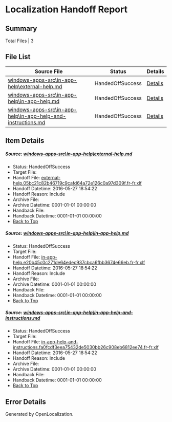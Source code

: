 # <a name='report-top'></a> Localization Handoff Report

## Summary
 Total Files | 3

## File List
 Source File | Status | Details 
 ----------- | ------ | ------- 
 [windows-apps-src\in-app-help\external-help.md](https://github.com/Microsoft/windows-apps/blob/9da639dedf46068fb1f555f90b39ab979114ebf3/windows-apps-src/in-app-help/external-help.md) | HandedOffSuccess | [Details](#0e21737e33f33d7239162ddcf9d4cdf39db176552618)
 [windows-apps-src\in-app-help\in-app-help.md](https://github.com/Microsoft/windows-apps/blob/0d13ca6850df1b575eddebdb36b345423392664f/windows-apps-src/in-app-help/in-app-help.md) | HandedOffSuccess | [Details](#57aeaf5962bbd95f3462f3a2736f66e733834b812626)
 [windows-apps-src\in-app-help\in-app-help-and-instructions.md](https://github.com/Microsoft/windows-apps/blob/1e836d61ac242bbd366457cdf7c8acec9ad29ace/windows-apps-src/in-app-help/in-app-help-and-instructions.md) | HandedOffSuccess | [Details](#ff3d49e098b0b9b0e7a58a7985c77ab8022eb6612625)

## Item Details
##### <a name='0e21737e33f33d7239162ddcf9d4cdf39db176552618'></a> Source: [windows-apps-src\in-app-help\external-help.md](https://github.com/Microsoft/windows-apps/blob/9da639dedf46068fb1f555f90b39ab979114ebf3/windows-apps-src/in-app-help/external-help.md)
* Status: HandedOffSuccess
* Target File: 
* Handoff File: [external-help.05bc21c82b46719c9cafd64a72e126c0a97d309f.fr-fr.xlf](https://github.com/Microsoft/WDG.handoff/blob/74ac07738bfdb8b23b553169c29d69c2afcd1397/ol-handoff/Microsoft/windows-apps.fr-fr/master/external-help.05bc21c82b46719c9cafd64a72e126c0a97d309f.fr-fr.xlf)
* Handoff Datetime: 2016-05-27 18:54:22
* Handoff Reason: Include
* Archive File: 
* Archive Datetime: 0001-01-01 00:00:00
* Handback File: 
* Handback Datetime: 0001-01-01 00:00:00
* [Back to Top](#report-top)

##### <a name='57aeaf5962bbd95f3462f3a2736f66e733834b812626'></a> Source: [windows-apps-src\in-app-help\in-app-help.md](https://github.com/Microsoft/windows-apps/blob/0d13ca6850df1b575eddebdb36b345423392664f/windows-apps-src/in-app-help/in-app-help.md)
* Status: HandedOffSuccess
* Target File: 
* Handoff File: [in-app-help.e20b45c0c271de64edec937cbca6fbb3674e66eb.fr-fr.xlf](https://github.com/Microsoft/WDG.handoff/blob/74ac07738bfdb8b23b553169c29d69c2afcd1397/ol-handoff/Microsoft/windows-apps.fr-fr/master/in-app-help.e20b45c0c271de64edec937cbca6fbb3674e66eb.fr-fr.xlf)
* Handoff Datetime: 2016-05-27 18:54:22
* Handoff Reason: Include
* Archive File: 
* Archive Datetime: 0001-01-01 00:00:00
* Handback File: 
* Handback Datetime: 0001-01-01 00:00:00
* [Back to Top](#report-top)

##### <a name='ff3d49e098b0b9b0e7a58a7985c77ab8022eb6612625'></a> Source: [windows-apps-src\in-app-help\in-app-help-and-instructions.md](https://github.com/Microsoft/windows-apps/blob/1e836d61ac242bbd366457cdf7c8acec9ad29ace/windows-apps-src/in-app-help/in-app-help-and-instructions.md)
* Status: HandedOffSuccess
* Target File: 
* Handoff File: [in-app-help-and-instructions.fa0fcdf3eea75432de5030bb26c908eb6812ee74.fr-fr.xlf](https://github.com/Microsoft/WDG.handoff/blob/74ac07738bfdb8b23b553169c29d69c2afcd1397/ol-handoff/Microsoft/windows-apps.fr-fr/master/in-app-help-and-instructions.fa0fcdf3eea75432de5030bb26c908eb6812ee74.fr-fr.xlf)
* Handoff Datetime: 2016-05-27 18:54:22
* Handoff Reason: Include
* Archive File: 
* Archive Datetime: 0001-01-01 00:00:00
* Handback File: 
* Handback Datetime: 0001-01-01 00:00:00
* [Back to Top](#report-top)


## Error Details

Generated by OpenLocalization.
